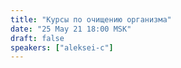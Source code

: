 ```yaml
---
title: "Курсы по очищению организма"
date: "25 May 21 18:00 MSK"
draft: false
speakers: ["aleksei-c"]
---
```

